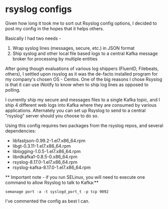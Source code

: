 # rsyslog configs
Given how long it took me to sort out Rsyslog config options, I decided to post my config in the hopes that it helps others.

Basically I had two needs -

1. Wrap syslog lines (messages, secure, etc.) in JSON format
2. Ship syslog and other local file based logs to a central Kafka message broker for processing by multiple entities
 
After going though evaluations of various log shippers (FluentD, Filebeats, others), I settled upon rsyslog as it was the de-facto installed program for my company's chosen OS - Centos.  One of the big reasons I chose Rsyslog is that it can use iNotify to know when to ship log lines as opposed to polling.

I currently ship my secure and messages files to a single Kafka topic, and I ship 4 different web logs into Kafka where they are consumed by various applications.  Alternately you can set up Rsyslog to send to a central "rsyslog" server should you choose to do so.

Using this config requires two packages from the rsyslog repos, and several dependencies:

  - libfastjson-0.99.2-1.el7.x86_64.rpm
  - libgt-0.3.11-1.el7.x86_64.rpm
  - liblogging-1.0.5-1.el7.x86_64.rpm
  - librdkafka1-0.8.5-0.x86_64.rpm
  - rsyslog-8.17.0-1.el7.x86_64.rpm
  - rsyslog-kafka-8.17.0-1.el7.x86_64.rpm
  
** Important note - if you run SELinux, you will need to execute one command to allow Rsyslog to talk to Kafka:**
```
semanage port -a -t syslogd_port_t -p tcp 9092
```

I've commented the config as best I can.
